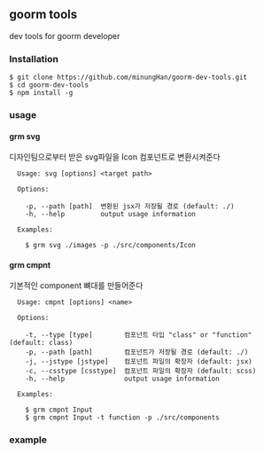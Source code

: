 ## goorm tools

dev tools for goorm developer

### Installation
```
$ git clone https://github.com/minungHan/goorm-dev-tools.git
$ cd goorm-dev-tools
$ npm install -g
```

### usage
#### grm svg
디자인팀으로부터 받은 svg파일을 Icon 컴포넌트로 변환시켜준다
```
  Usage: svg [options] <target path>

  Options:

    -p, --path [path]  변환된 jsx가 저장될 경로 (default: ./)
    -h, --help         output usage information

  Examples:

    $ grm svg ./images -p ./src/components/Icon
```

#### grm cmpnt
기본적인 component 뼈대를 만들어준다
```
  Usage: cmpnt [options] <name>

  Options:

    -t, --type [type]        컴포넌트 타입 "class" or "function" (default: class)
    -p, --path [path]        컴포넌트가 저장될 경로 (default: ./)
    -j, --jstype [jstype]    컴포넌트 파일의 확장자 (default: jsx)
    -c, --csstype [csstype]  컴포넌트 파일의 확장자 (default: scss)
    -h, --help               output usage information

  Examples:

    $ grm cmpnt Input
    $ grm cmpnt Input -t function -p ./src/components
```
### example
